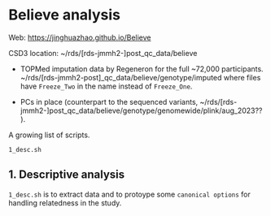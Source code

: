 # Believe analysis

Web: <https://jinghuazhao.github.io/Believe>

CSD3 location: ~/rds/[rds-jmmh2-]post_qc_data/believe

- TOPMed imputation data by Regeneron for the full ~72,000 participants. 
~/rds/[rds-jmmh2-post]_qc_data/believe/genotype/imputed where files have `Freeze_Two`
 in the name instead of `Freeze_One`.

- PCs in place (counterpart to the sequenced variants,
~/rds/[rds-jmmh2-]post_qc_data/believe/genotype/genomewide/plink/aug_2023??).

A growing list of scripts.

```
1_desc.sh
```

## 1. Descriptive analysis

`1_desc.sh` is to extract data and to protoype some `canonical options` for handling relatedness in the study.
